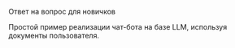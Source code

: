 Ответ на вопрос для новичков

Простой пример реализации чат-бота на базе LLM, используя документы пользователя.
